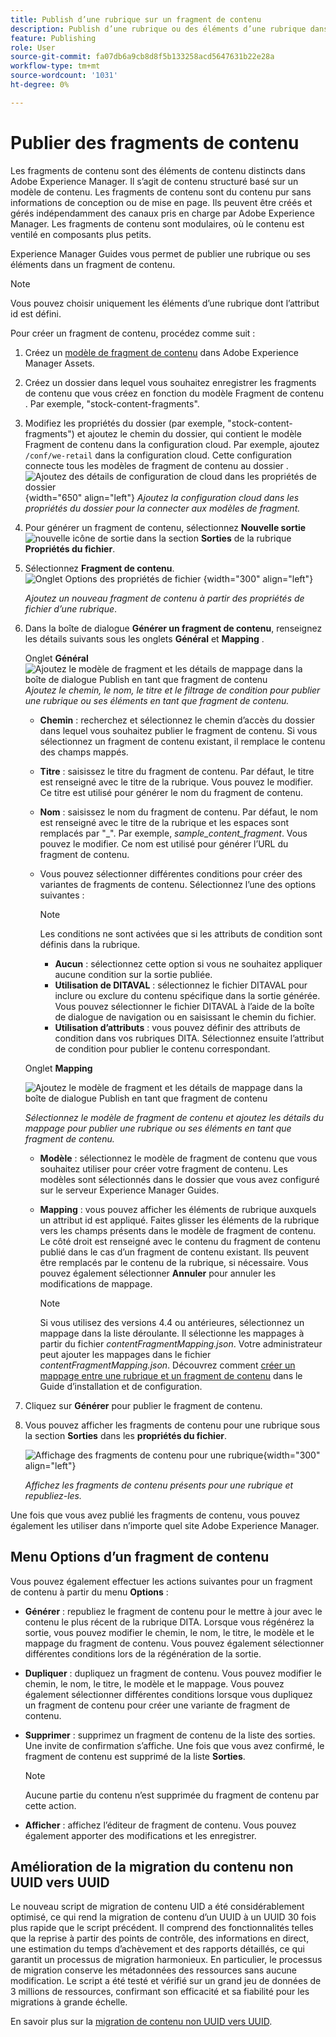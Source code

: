 ```yaml
---
title: Publish d’une rubrique sur un fragment de contenu
description: Publish d’une rubrique ou des éléments d’une rubrique dans un fragment de contenu dans AEM Guides.  Découvrez comment afficher les fragments de contenu présents pour une rubrique et les republier.
feature: Publishing
role: User
source-git-commit: fa07db6a9cb8d8f5b133258acd5647631b22e28a
workflow-type: tm+mt
source-wordcount: '1031'
ht-degree: 0%

---
```


# Publier des fragments de contenu

Les fragments de contenu sont des éléments de contenu distincts dans Adobe Experience Manager. Il s’agit de contenu structuré basé sur un modèle de contenu. Les fragments de contenu sont du contenu pur sans informations de conception ou de mise en page. Ils peuvent être créés et gérés indépendamment des canaux pris en charge par Adobe Experience Manager. Les fragments de contenu sont modulaires, où le contenu est ventilé en composants plus petits.

Experience Manager Guides vous permet de publier une rubrique ou ses éléments dans un fragment de contenu.

>[!NOTE]
>
>Vous pouvez choisir uniquement les éléments d’une rubrique dont l’attribut id est défini.


Pour créer un fragment de contenu, procédez comme suit :

1. Créez un [modèle de fragment de contenu](https://experienceleague.adobe.com/docs/experience-manager-65/assets/content-fragments/content-fragments-models.html?lang=fr) dans Adobe Experience Manager Assets.
1. Créez un dossier dans lequel vous souhaitez enregistrer les fragments de contenu que vous créez en fonction du modèle Fragment de contenu . Par exemple, &quot;stock-content-fragments&quot;.
1. Modifiez les propriétés du dossier (par exemple, &quot;stock-content-fragments&quot;) et ajoutez le chemin du dossier, qui contient le modèle Fragment de contenu dans la configuration cloud.
Par exemple, ajoutez `/conf/we-retail` dans la configuration cloud. Cette configuration connecte tous les modèles de fragment de contenu au dossier .\
   ![ Ajoutez des détails de configuration de cloud dans les propriétés de dossier](images/fragment-folder-cloud-configuration.png){width="650" align="left"}
   *Ajoutez la configuration cloud dans les propriétés du dossier pour la connecter aux modèles de fragment.*

1. Pour générer un fragment de contenu, sélectionnez **Nouvelle sortie** ![nouvelle icône de sortie](./images/Add_icon.svg) dans la section **Sorties** de la rubrique **Propriétés du fichier**.
1. Sélectionnez **Fragment de contenu**.\
   ![ Onglet Options des propriétés de fichier ](./images/file-properties-outputs-tab.png) {width="300" align="left"}

   *Ajoutez un nouveau fragment de contenu à partir des propriétés de fichier d’une rubrique*.

1. Dans la boîte de dialogue **Générer un fragment de contenu**, renseignez les détails suivants sous les onglets **Général** et **Mapping** .

   Onglet **Général**
   ![Ajoutez le modèle de fragment et les détails de mappage dans la boîte de dialogue Publish en tant que fragment de contenu](images/generate-content-fragment.png)
   *Ajoutez le chemin, le nom, le titre et le filtrage de condition pour publier une rubrique ou ses éléments en tant que fragment de contenu.*


   * **Chemin** : recherchez et sélectionnez le chemin d’accès du dossier dans lequel vous souhaitez publier le fragment de contenu. Si vous sélectionnez un fragment de contenu existant, il remplace le contenu des champs mappés.
   * **Titre** : saisissez le titre du fragment de contenu. Par défaut, le titre est renseigné avec le titre de la rubrique. Vous pouvez le modifier. Ce titre est utilisé pour générer le nom du fragment de contenu.
   * **Nom** : saisissez le nom du fragment de contenu. Par défaut, le nom est renseigné avec le titre de la rubrique et les espaces sont remplacés par &quot;_&quot;. Par exemple, *sample_content_fragment*. Vous pouvez le modifier.  Ce nom est utilisé pour générer l’URL du fragment de contenu.

   * Vous pouvez sélectionner différentes conditions pour créer des variantes de fragments de contenu. Sélectionnez l’une des options suivantes :
     >[!NOTE]
     > 
     > Les conditions ne sont activées que si les attributs de condition sont définis dans la rubrique.

      * **Aucun** : sélectionnez cette option si vous ne souhaitez appliquer aucune condition sur la sortie publiée.
      * **Utilisation de DITAVAL** : sélectionnez le fichier DITAVAL pour inclure ou exclure du contenu spécifique dans la sortie générée. Vous pouvez sélectionner le fichier DITAVAL à l’aide de la boîte de dialogue de navigation ou en saisissant le chemin du fichier.
      * **Utilisation d’attributs** : vous pouvez définir des attributs de condition dans vos rubriques DITA. Sélectionnez ensuite l’attribut de condition pour publier le contenu correspondant.






   Onglet **Mapping**

   ![Ajoutez le modèle de fragment et les détails de mappage dans la boîte de dialogue Publish en tant que fragment de contenu](images/content-fragment-mapping.png)

   *Sélectionnez le modèle de fragment de contenu et ajoutez les détails du mappage pour publier une rubrique ou ses éléments en tant que fragment de contenu.*

   * **Modèle** : sélectionnez le modèle de fragment de contenu que vous souhaitez utiliser pour créer votre fragment de contenu. Les modèles sont sélectionnés dans le dossier que vous avez configuré sur le serveur Experience Manager Guides.
   * **Mapping** : vous pouvez afficher les éléments de rubrique auxquels un attribut id est appliqué. Faites glisser les éléments de la rubrique vers les champs présents dans le modèle de fragment de contenu.
Le côté droit est renseigné avec le contenu du fragment de contenu publié dans le cas d’un fragment de contenu existant. Ils peuvent être remplacés par le contenu de la rubrique, si nécessaire. Vous pouvez également sélectionner **Annuler** pour annuler les modifications de mappage.


     >[!NOTE]
     >
     > Si vous utilisez des versions 4.4 ou antérieures, sélectionnez un mappage dans la liste déroulante. Il sélectionne les mappages à partir du fichier *contentFragmentMapping.json*.  Votre administrateur peut ajouter les mappages dans le fichier *contentFragmentMapping.json*. Découvrez comment [créer un mappage entre une rubrique et un fragment de contenu](../cs-install-guide/conf-content-fragment-mapping-cs.md) dans le Guide d’installation et de configuration.

1. Cliquez sur **Générer** pour publier le fragment de contenu.

1. Vous pouvez afficher les fragments de contenu pour une rubrique sous la section **Sorties** dans les **propriétés du fichier**.

   ![Affichage des fragments de contenu pour une rubrique](images/outputs-options-menu.png){width="300" align="left"}

   *Affichez les fragments de contenu présents pour une rubrique et republiez-les.*


Une fois que vous avez publié les fragments de contenu, vous pouvez également les utiliser dans n’importe quel site Adobe Experience Manager.




## Menu Options d’un fragment de contenu

Vous pouvez également effectuer les actions suivantes pour un fragment de contenu à partir du menu **Options** :

* **Générer** : republiez le fragment de contenu pour le mettre à jour avec le contenu le plus récent de la rubrique DITA. Lorsque vous régénérez la sortie, vous pouvez modifier le chemin, le nom, le titre, le modèle et le mappage du fragment de contenu. Vous pouvez également sélectionner différentes conditions lors de la régénération de la sortie.

* **Dupliquer** : dupliquez un fragment de contenu. Vous pouvez modifier le chemin, le nom, le titre, le modèle et le mappage. Vous pouvez également sélectionner différentes conditions lorsque vous dupliquez un fragment de contenu pour créer une variante de fragment de contenu.

* **Supprimer** : supprimez un fragment de contenu de la liste des sorties. Une invite de confirmation s’affiche. Une fois que vous avez confirmé, le fragment de contenu est supprimé de la liste **Sorties**.

  >[!NOTE]
  >
  > Aucune partie du contenu n’est supprimée du fragment de contenu par cette action.

* **Afficher** : affichez l’éditeur de fragment de contenu. Vous pouvez également apporter des modifications et les enregistrer.

## Amélioration de la migration du contenu non UUID vers UUID

Le nouveau script de migration de contenu UID a été considérablement optimisé, ce qui rend la migration de contenu d’un UUID à un UUID 30 fois plus rapide que le script précédent. Il comprend des fonctionnalités telles que la reprise à partir des points de contrôle, des informations en direct, une estimation du temps d’achèvement et des rapports détaillés, ce qui garantit un processus de migration harmonieux. En particulier, le processus de migration conserve les métadonnées des ressources sans aucune modification. Le script a été testé et vérifié sur un grand jeu de données de 3 millions de ressources, confirmant son efficacité et sa fiabilité pour les migrations à grande échelle.

En savoir plus sur la [migration de contenu non UUID vers UUID](../install-guide/migrate-non-uuid-uuid.md).